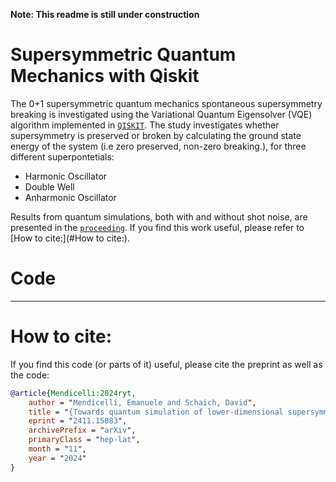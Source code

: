 **Note: This readme is still under construction**

# Supersymmetric Quantum Mechanics with Qiskit
The 0+1 supersymmetric quantum mechanics spontaneous supersymmetry breaking is investigated using the Variational Quantum Eigensolver (VQE) algorithm implemented in [`QISKIT`](https://www.qiskit.org).
The study investigates whether supersymmetry is preserved or broken by calculating the ground state energy of the system (i.e zero preserved, non-zero breaking.), for three different superpontetials:

- Harmonic Oscillator
- Double Well
- Anharmonic Oscillator

Results from quantum simulations, both with and without shot noise, are presented in the [`proceeding`](https://arxiv.org/abs/2411.15083). If you find this work useful, please refer to [How to cite:](#How to cite:).

# Code

** **


# How to cite:
If you find this code (or parts of it) useful, please cite the preprint as well as the code:
```bibtex
@article{Mendicelli:2024ryt,
    author = "Mendicelli, Emanuele and Schaich, David",
    title = "{Towards quantum simulation of lower-dimensional supersymmetric lattice models}",
    eprint = "2411.15083",
    archivePrefix = "arXiv",
    primaryClass = "hep-lat",
    month = "11",
    year = "2024"
}

```
